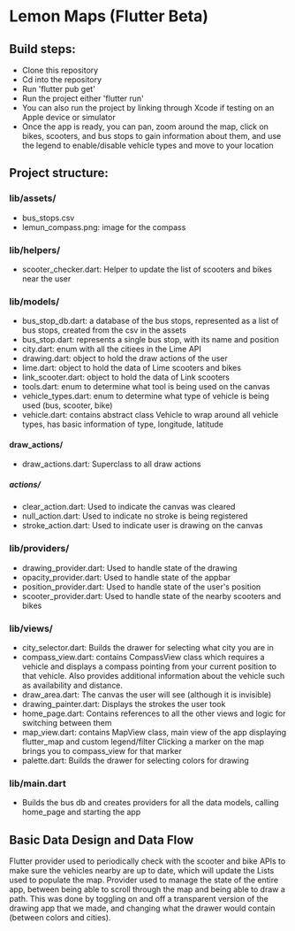 # Lemon Maps (Flutter Beta)

## Build steps:
- Clone this repository
- Cd into the repository
- Run 'flutter pub get'
- Run the project either 'flutter run'
- You can also run the project by linking through Xcode if testing on an Apple device or simulator
- Once the app is ready, you can pan, zoom around the map, click on bikes, scooters, and bus stops to gain information about them, and use the legend to enable/disable vehicle types and move to your location

## Project structure:

### lib/assets/

- bus_stops.csv
- lemun_compass.png: image for the compass

### lib/helpers/

- scooter_checker.dart: Helper to update the list of scooters and bikes near the user

### lib/models/

- bus_stop_db.dart: a database of the bus stops, represented as a list of bus stops, created from the csv in the assets
- bus_stop.dart: represents a single bus stop, with its name and position 
- city.dart: enum with all the citiees in the Lime API
- drawing.dart: object to hold the draw actions of the user
- lime.dart: object to hold the data of Lime scooters and bikes
- link_scooter.dart: object to hold the data of Link scooters
- tools.dart: enum to determine what tool is being used on the canvas
- vehicle_types.dart: enum to determine what type of vehicle is being used (bus, scooter, bike)
- vehicle.dart: contains abstract class Vehicle to wrap around all vehicle types, has basic information of type, longitude, latitude

#### draw_actions/

- draw_actions.dart: Superclass to all draw actions

##### actions/

- clear_action.dart: Used to indicate the canvas was cleared
- null_action.dart: Used to indicate no stroke is being registered
- stroke_action.dart: Used to indicate user is drawing on the canvas

### lib/providers/

- drawing_provider.dart: Used to handle state of the drawing
- opacity_provider.dart: Used to handle state of the appbar
- position_provider.dart: Used to handle state of the user's position
- scooter_provider.dart: Used to handle state of the nearby scooters and bikes

### lib/views/

- city_selector.dart: Builds the drawer for selecting what city you are in
- compass_view.dart: contains CompassView class which requires a vehicle and displays a compass pointing from your current position to that vehicle. Also provides additional information about the vehicle such as availability and distance. 
- draw_area.dart: The canvas the user will see (although it is invisible)
- drawing_painter.dart: Displays the strokes the user took
- home_page.dart: Contains references to all the other views and logic for switching between them
- map_view.dart: contains MapView class, main view of the app displaying flutter_map and custom legend/filter
Clicking a marker on the map brings you to compass_view for that marker
- palette.dart: Builds the drawer for selecting colors for drawing

### lib/main.dart

- Builds the bus db and creates providers for all the data models, calling home_page and starting the app

## Basic Data Design and Data Flow

Flutter provider used to periodically check with the scooter and bike APIs to make sure the vehicles nearby are up to date, which will update the Lists used to populate the map.
Provider used to manage the state of the entire app, between being able to scroll through the map and being able to draw a path. This was done by toggling on and off a transparent version of the drawing app that we made, and changing what the drawer would contain (between colors and cities).

